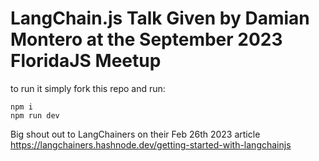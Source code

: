 # LangChain.js Talk Given by Damian Montero at the September 2023 FloridaJS Meetup

to run it simply fork this repo and run:
```
npm i 
npm run dev
```

Big shout out to LangChainers on their Feb 26th 2023 article 
https://langchainers.hashnode.dev/getting-started-with-langchainjs